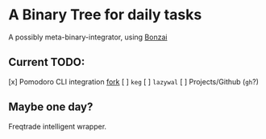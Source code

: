 # A Binary Tree for daily tasks

A possibly meta-binary-integrator, using [Bonzai](https://github.com/rwxrob/bonzai)

## Current TODO:

[x] Pomodoro CLI integration [fork](https://github.com/BuddhiLW/openpomodoro-cli)
[ ] `keg`
[ ] `lazywal`
[ ] Projects/Github (`gh`?)

## Maybe one day?

Freqtrade intelligent wrapper.

